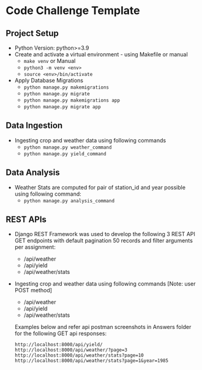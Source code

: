 # Code Challenge Template

## Project Setup
- Python Version: python>=3.9
- Create and activate a virtual environment - using Makefile or manual
  -  `make venv`
  or Manual
  - `python3 -m venv <env>`
  - `source <env>/bin/activate`
- Apply Database Migrations
  - `python manage.py makemigrations`
  - `python manage.py migrate`
  - `python manage.py makemigrations app`
  - `python manage.py migrate app`

## Data Ingestion
- Ingesting crop and weather data using following commands
  - `python manage.py weather_command`
  - `python manage.py yield_command`

## Data Analysis
- Weather Stats are computed for pair of station_id and year possible using following command:
  - `python manage.py analysis_command`

## REST APIs
- Django REST Framework was used to develop the following 3 REST API GET endpoints with default 
    pagination 50 records and filter arguments per assignment:
  - /api/weather 
  - /api/yield
  - /api/weather/stats


- Ingesting crop and weather data using following commands    [Note: user POST method]
  - /api/weather 
  - /api/yield
  - /api/weather/stats

  Examples below and refer api postman screenshots in Answers folder for the following GET api responses:
  
  `http://localhost:8000/api/yield/`
  `http://localhost:8000/api/weather/?page=3`
  `http://localhost:8000/api/weather/stats?page=10`
  `http://localhost:8000/api/weather/stats?page=1&year=1985`
    
    
